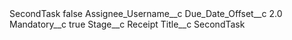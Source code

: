 <?xml version="1.0" encoding="UTF-8"?>
<CustomMetadata xmlns="http://soap.sforce.com/2006/04/metadata" xmlns:xsi="http://www.w3.org/2001/XMLSchema-instance" xmlns:xsd="http://www.w3.org/2001/XMLSchema">
    <label>SecondTask</label>
    <protected>false</protected>
    <values>
        <field>Assignee_Username__c</field>
        <value xsi:nil="true"/>
    </values>
    <values>
        <field>Due_Date_Offset__c</field>
        <value xsi:type="xsd:double">2.0</value>
    </values>
    <values>
        <field>Mandatory__c</field>
        <value xsi:type="xsd:boolean">true</value>
    </values>
    <values>
        <field>Stage__c</field>
        <value xsi:type="xsd:string">Receipt</value>
    </values>
    <values>
        <field>Title__c</field>
        <value xsi:type="xsd:string">SecondTask</value>
    </values>
</CustomMetadata>

